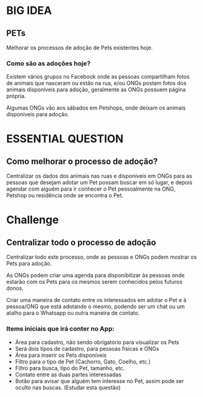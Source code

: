# BIG IDEA 
## PETs

Melhorar os processos de adoção de Pets existentes hoje.

### Como são as adoções hoje?

Existem vários grupos no Facebook onde as pessoas compartilham fotos de animais que nasceram ou estão na rua, e/ou ONGs postam fotos dos animais disponíveis para adoção, geralmente as ONGs possuem página própria.

Algumas ONGs vão aos sábados em Petshops, onde deixam os animais disponíveis para adoção.

# ESSENTIAL QUESTION
## Como melhorar o processo de adoção?

Centralizar os dados dos animais nas ruas e disponíveis em ONGs para as pessoas que desejam adotar um Pet possam buscar em só lugar, e depois agendar com alguém para ir conhecer o Pet pessoalmente na ONG, Petshop ou residência onde se encontra o Pet.

# Challenge
## Centralizar todo o processo de adoção

Centralizar todo este processo, onde as pessoas e ONGs podem mostrar os Pets para adoção.

As ONGs podem criar uma agenda para disponibilizar às pessoas onde estarão com os Pets para os mesmos serem conhecidos pelos futuros donos.

Criar uma maneira de contato entre os interessados em adotar o Pet e à pessoa/ONG que está adotando o mesmo, podendo ser um chat ou um atalho para o Whatsapp ou outra maneira de contato.


### Items iniciais que irá conter no App:

* Área para cadastro, não sendo obrigatório para visualizar os Pets
* Será dois tipos de cadastro, para pessoas físicas e ONGs
* Área para inserir os Pets disponíveis
* Filtro para o tipo de Pet (Cachorro, Gato, Coelho, etc.)
* Filtro para busca, tipo do Pet, tamanho, etc.
* Contato entre as duas partes interessadas
* Botão para avisar que alguém tem interesse no Pet, assim pode ser oculto nas buscas. (Estudar esta questão)
